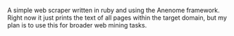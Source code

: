 A simple web scraper written in ruby and using the Anenome framework. 
Right now it just prints the text of all pages within the target domain,
but my plan is to use this for broader web mining tasks.
